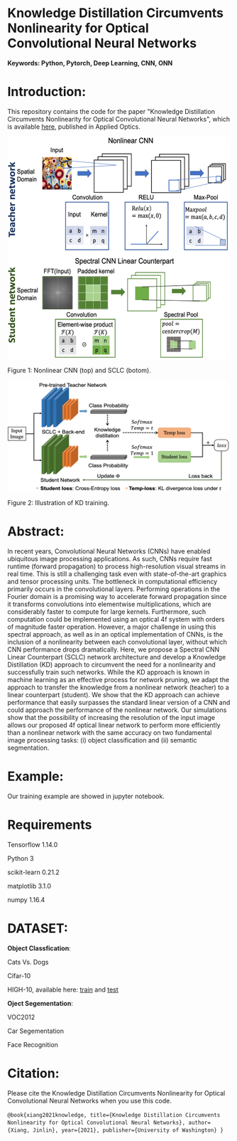# Knowledge Distillation Circumvents Nonlinearity for Optical Convolutional Neural Networks

**Keywords: Python, Pytorch, Deep Learning, CNN, ONN**

# Introduction:
This repository contains the code for the paper "Knowledge Distillation Circumvents Nonlinearity for Optical Convolutional Neural Networks", which is available [here](https://arxiv.org/pdf/2102.13323.pdf), published in Applied Optics.


<img height="500" src="/Figures/fig1.png" title="Illustration of KD training." width="500"/>

Figure 1: Nonlinear CNN (top) and SCLC (botom).

<img height="250" src="/Figures/fig2.png" title="Nonlinear CNN (top) and SCLC" width="500"/>

Figure 2: Illustration of KD training.
# Abstract:
In recent years, Convolutional Neural Networks (CNNs) have enabled ubiquitous image processing applications. As such, CNNs require fast runtime (forward propagation) to process high-resolution visual streams in real time. This is still a challenging task even with state-of-the-art graphics and tensor processing units. The bottleneck in computational efficiency primarily occurs in the convolutional layers. Performing operations in the Fourier domain is a promising way to accelerate forward propagation since it transforms convolutions into elementwise multiplications, which are considerably faster to compute for large kernels. Furthermore, such computation could be implemented using an optical 4f system with orders of magnitude faster operation. However, a major challenge in using this spectral approach, as well as in an optical implementation of CNNs, is the inclusion of a nonlinearity between each convolutional layer, without which CNN performance drops dramatically. Here, we propose a Spectral CNN Linear Counterpart (SCLC) network architecture and develop a Knowledge Distillation (KD) approach to circumvent the need for a nonlinearity and successfully train such networks. While the KD approach is known in machine learning as an effective process for network pruning, we adapt the approach to transfer the knowledge from a nonlinear network (teacher) to a linear counterpart (student). We show that the KD approach can achieve performance that easily surpasses the standard linear version of a CNN and could approach the performance of the nonlinear network. Our simulations show that the possibility of increasing the resolution of the input image allows our proposed 4f optical linear network to perform more efficiently than a nonlinear network with the same accuracy on two fundamental image processing tasks: (i) object classification and (ii) semantic segmentation.

# Example:
Our training example are showed in jupyter notebook.

# Requirements

Tensorflow 1.14.0

Python 3

scikit-learn 0.21.2

matplotlib 3.1.0

numpy 1.16.4

# DATASET: 

**Object Classfication**: 

Cats Vs. Dogs

Cifar-10

HIGH-10, available here: [train](https://drive.google.com/file/d/1qS1E9_sm6EIzS3iY-CHcm0p1LUB3HOg7/view?usp=sharing) and [test](
https://drive.google.com/file/d/1w-qAPoJwiugqfbxWrbCnDSKm2YT29U_x/view?usp=sharing) 

**Oject Segementation**: 

VOC2012

Car Segementation

Face Recognition

# Citation:
Please cite the Knowledge Distillation Circumvents Nonlinearity for Optical Convolutional Neural Networks when you use this code.

`@book{xiang2021knowledge,
  title={Knowledge Distillation Circumvents Nonlinearity for Optical Convolutional Neural Networks},
  author={Xiang, Jinlin},
  year={2021},
  publisher={University of Washington}
}
`


